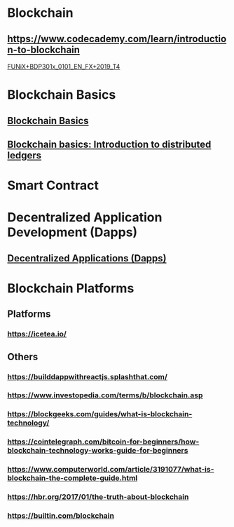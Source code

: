 # Blockchain

## https://www.codecademy.com/learn/introduction-to-blockchain

[FUNiX+BDP301x_0101_EN_FX+2019_T4](https://lms.funix.edu.vn/courses/course-v1:FUNiX+BDP301x_0101_EN_FX+2019_T4/info)

# Blockchain Basics
## [Blockchain Basics](https://www.coursera.org/learn/blockchain-basics)
## [Blockchain basics: Introduction to distributed ledgers](https://developer.ibm.com/tutorials/cl-blockchain-basics-intro-bluemix-trs/)
# Smart Contract
# Decentralized Application Development (Dapps)
## [Decentralized Applications (Dapps)](https://www.coursera.org/learn/decentralized-apps-on-blockchain)
# Blockchain Platforms


## Platforms
### https://icetea.io/

## Others
### https://builddappwithreactjs.splashthat.com/
### https://www.investopedia.com/terms/b/blockchain.asp
### https://blockgeeks.com/guides/what-is-blockchain-technology/
### https://cointelegraph.com/bitcoin-for-beginners/how-blockchain-technology-works-guide-for-beginners
### https://www.computerworld.com/article/3191077/what-is-blockchain-the-complete-guide.html
### https://hbr.org/2017/01/the-truth-about-blockchain
### https://builtin.com/blockchain
